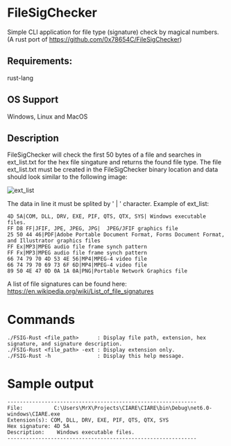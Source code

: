 # FileSigChecker
 Simple CLI application for file type (signature) check by magical numbers.
 (A rust port of https://github.com/0x78654C/FileSigChecker)

## Requirements:

rust-lang

## OS Support

Windows, Linux and MacOS

## Description

FileSigChecker will check the first 50 bytes of a file and searches in ext_list.txt for the hex file singature and returns the found file type.
The file ext_list.txt must be created in the FileSigChecker binary location and data should look similar to the following image:

![ext_list](https://github.com/0x78654C/FSIG-Rust/assets/13780514/1ec0789f-6b26-4d1a-8990-be7dc8ce882a)


The data in line it must be splited by ' | ' character.
Example of ext_list:

 ```
4D 5A|COM, DLL, DRV, EXE, PIF, QTS, QTX, SYS| Windows executable files.
FF D8 FF|JFIF, JPE, JPEG, JPG| 	JPEG/JFIF graphics file
25 50 44 46|PDF|Adobe Portable Document Format, Forms Document Format, and Illustrator graphics files
FF Ex|MP3|MPEG audio file frame synch pattern
FF Fx|MP3|MPEG audio file frame synch pattern
66 74 79 70 4D 53 4E 56|MP4|MPEG-4 video file
66 74 79 70 69 73 6F 6D|MP4|MPEG-4 video file
89 50 4E 47 0D 0A 1A 0A|PNG|Portable Network Graphics file
 ```
 A list of file signatures can be found here: https://en.wikipedia.org/wiki/List_of_file_signatures
 
# Commands

```
./FSIG-Rust <file_path>      : Display file path, extension, hex signature, and signature description.
./FSIG-Rust <file_path> -ext : Display extension only.
./FSIG-Rust -h               : Display this help message.
```
 
# Sample output
```
-------------------------------------------------------------
File:          C:\Users\MrX\Projects\CIARE\CIARE\bin\Debug\net6.0-windows\CIARE.exe
Extension(s): COM, DLL, DRV, EXE, PIF, QTS, QTX, SYS
Hex signature: 4D 5A
Description:    Windows executable files.
-------------------------------------------------------------
```
